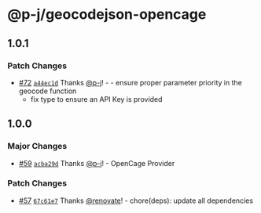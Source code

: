 # @p-j/geocodejson-opencage

## 1.0.1

### Patch Changes

- [#72](https://github.com/p-j/geocodejson/pull/72) [`a44ec1d`](https://github.com/p-j/geocodejson/commit/a44ec1da062fa5075a8f8240c35784ab3d5c9301) Thanks [@p-j](https://github.com/p-j)! - - ensure proper parameter priority in the geocode function
  - fix type to ensure an API Key is provided

## 1.0.0

### Major Changes

- [#59](https://github.com/p-j/geocodejson/pull/59) [`acba29d`](https://github.com/p-j/geocodejson/commit/acba29da14baa00dc3ee8c098e5e442b47e49bf1) Thanks [@p-j](https://github.com/p-j)! - OpenCage Provider

### Patch Changes

- [#57](https://github.com/p-j/geocodejson/pull/57) [`67c61e7`](https://github.com/p-j/geocodejson/commit/67c61e73081910a282f5068d56ccf4e9ac556a05) Thanks [@renovate](https://github.com/apps/renovate)! - chore(deps): update all dependencies
